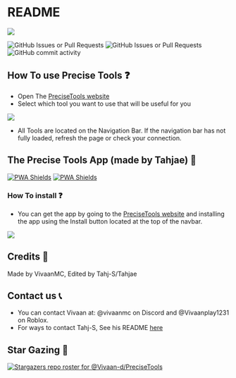 # README

![](https://tahj-s.github.io/Precise-Tools-Pack/Precise%20Tools%20logo%20Transparent.png)

![GitHub Issues or Pull Requests](https://img.shields.io/github/issues/Vivaan-d/PreciseTools?logo=github) ![GitHub Issues or Pull Requests](https://img.shields.io/github/issues-closed/Vivaan-d/PreciseTools?style=flat\&logo=github\&color=%23222d5a) ![GitHub commit activity](https://img.shields.io/github/commit-activity/t/Vivaan-d/precisetools)

## How To use Precise Tools ❓

* Open The [PreciseTools website](https://precisetools.netlify.app)
* Select which tool you want to use that will be useful for you

![](https://tahj-s.github.io/Precise-Tools-Pack/MD-pack/MD-Pack%201.png)

* All Tools are located on the Navigation Bar. If the navigation bar has not fully loaded, refresh the page or check your connection.

## The Precise Tools App (made by Tahjae) 📱

[![PWA Shields](https://www.pwa-shields.com/1.0.0/series/classic/white/purple.svg)](https://precisetools.netlify.app/) [![PWA Shields](https://www.pwa-shields.com/1.0.0/series/install/purple.svg)](https://precisetools.netlify.app/)

### How To install ❓

* You can get the app by going to the [PreciseTools website](https://precisetools.netlify.app) and installing the app using the Install button located at the top of the navbar.

![](https://tahj-s.github.io/Precise-Tools-Pack/MD-pack/MD-Pack%202.png)

## Credits 📖

Made by VivaanMC, Edited by Tahj-S/Tahjae

## Contact us 📞

* You can contact Vivaan at: @vivaanmc on Discord and @Vivaanplay1231 on Roblox.
* For ways to contact Tahj-S, See his README [here](https://github.com/Tahj-S/Tahj-S)

## Star Gazing 💫

[![Stargazers repo roster for @Vivaan-d/PreciseTools](https://reporoster.com/stars/Vivaan-d/PreciseTools)](https://github.com/Vivaan-d/PreciseTools/stargazers)

